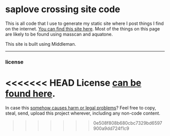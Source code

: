 # saplove crossing site code

This is all code that I use to generate my static site where I
post things I find on the internet. [You can find this site
here]("https://crossing.nekoweb.org/"). Most of the things on this
page are likely to be found using masscan and aquatone.

This site is built using Middleman.

---

### license

<<<<<<< HEAD
License [can be found here](LICENSE.txt).
=======
In case this [somehow causes harm or legal problems](LICENSE.txt)? Feel free to copy,
steal, send, upload this project wherever, including any non-code content.
>>>>>>> 0e508f808b680cbc7329bd6597900a9dd724f1c9
